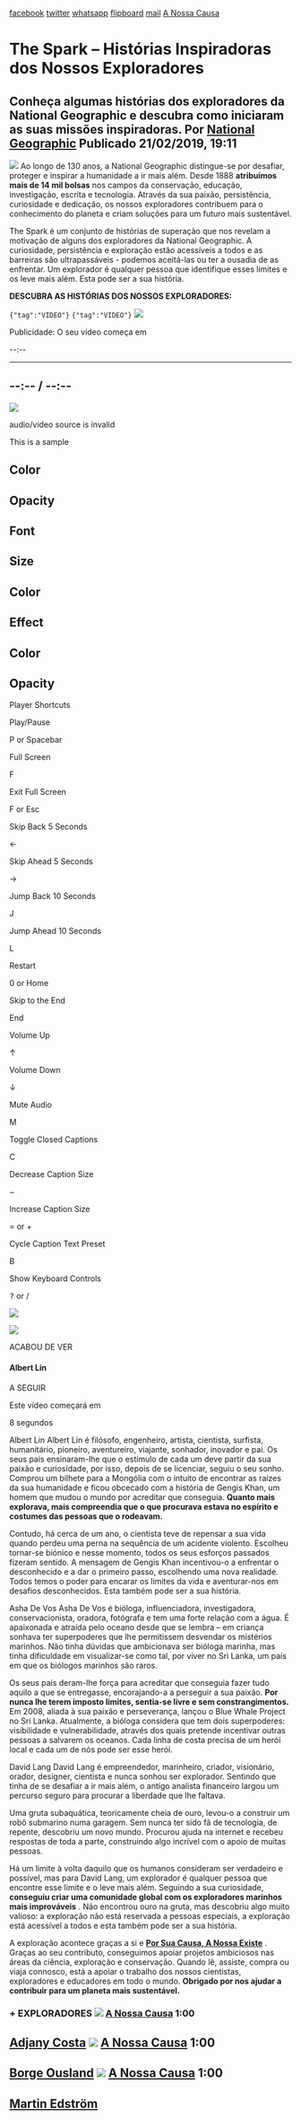 [facebook](https://www.facebook.com/sharer/sharer.php?u=https%3A%2F%2Fwww.natgeo.pt%2Fexploracao%2F2019%2F02%2Fspark-historias-inspiradoras-dos-nossos-exploradores) [twitter](https://twitter.com/share?url=https%3A%2F%2Fwww.natgeo.pt%2Fexploracao%2F2019%2F02%2Fspark-historias-inspiradoras-dos-nossos-exploradores&via=natgeo&text=The%20Spark%20%E2%80%93%20Hist%C3%B3rias%20Inspiradoras%20dos%20Nossos%20Exploradores) [whatsapp](https://web.whatsapp.com/send?text=https%3A%2F%2Fwww.natgeo.pt%2Fexploracao%2F2019%2F02%2Fspark-historias-inspiradoras-dos-nossos-exploradores) [flipboard](https://share.flipboard.com/bookmarklet/popout?v=2&title=The%20Spark%20%E2%80%93%20Hist%C3%B3rias%20Inspiradoras%20dos%20Nossos%20Exploradores&url=https%3A%2F%2Fwww.natgeo.pt%2Fexploracao%2F2019%2F02%2Fspark-historias-inspiradoras-dos-nossos-exploradores) [mail](mailto:?subject=NatGeo&body=https%3A%2F%2Fwww.natgeo.pt%2Fexploracao%2F2019%2F02%2Fspark-historias-inspiradoras-dos-nossos-exploradores%20-%20The%20Spark%20%E2%80%93%20Hist%C3%B3rias%20Inspiradoras%20dos%20Nossos%20Exploradores) [A Nossa Causa](https://www.natgeo.pt/a-nossa-causa) 
# The Spark – Histórias Inspiradoras dos Nossos Exploradores 
## Conheça algumas histórias dos exploradores da National Geographic e descubra como iniciaram as suas missões inspiradoras. Por [National Geographic](https://www.natgeo.pt/autor/national-geographic) Publicado 21/02/2019, 19:11 
![](img/files_styles_image_00_public_imagelink_0_0_0.png, "")
Ao longo de 130 anos, a National Geographic distingue-se por desafiar, proteger e inspirar a humanidade a ir mais além. Desde 1888 **atribuímos mais de 14 mil bolsas** nos campos da conservação, educação, investigação, escrita e tecnologia. Através da sua paixão, persistência, curiosidade e dedicação, os nossos exploradores contribuem para o conhecimento do planeta e criam soluções para um futuro mais sustentável. 

The Spark é um conjunto de histórias de superação que nos revelam a motivação de alguns dos exploradores da National Geographic. A curiosidade, persistência e exploração estão acessíveis a todos e as barreiras são ultrapassáveis - podemos aceitá-las ou ter a ousadia de as enfrentar. Um explorador é qualquer pessoa que identifique esses limites e os leve mais além. Esta pode ser a sua história. 

**DESCUBRA AS HISTÓRIAS DOS NOSSOS EXPLORADORES:** 

<code>{"tag":"VIDEO"}</code> <code>{"tag":"VIDEO"}</code> [](https://www.natgeo.pt/exploracao/2019/02/spark-historias-inspiradoras-dos-nossos-exploradores#) 
![](img/mage_svg_xml_charset_utf_csvg_xmlns_http_www_w_org_000_svg_e_c_svg.e, "")

Publicidade: O seu vídeo começa em 

--:-- 

-------- 
--:-- / --:-- 
-------- 

![](img/_plugins_v_1_mpx_unmute_common_assets_volume_off.png, "")

audio/video source is invalid 

This is a sample 

## Color 

## Opacity 

## Font 

## Size 

## Color 

## Effect 

## Color 

## Opacity 

Player Shortcuts 

Play/Pause 

P or Spacebar 

Full Screen 

F 

Exit Full Screen 

F or Esc 

Skip Back 5 Seconds 

← 

Skip Ahead 5 Seconds 

→ 

Jump Back 10 Seconds 

J 

Jump Ahead 10 Seconds 

L 

Restart 

0 or Home 

Skip to the End 

End 

Volume Up 

↑ 

Volume Down 

↓ 

Mute Audio 

M 

Toggle Closed Captions 

C 

Decrease Caption Size 

− 

Increase Caption Size 

= or + 

Cycle Caption Text Preset 

B 

Show Keyboard Controls 

<kbd>?</kbd> or / 

![](img/files_player.jpg, "")

![](img/_plugins_v_1_mpx_continue_watching_img_reload.svg, "")

ACABOU DE VER 

#### Albert Lin 

A SEGUIR 

Este vídeo começará em 

8 
segundos 

Albert Lin Albert Lin é filósofo, engenheiro, artista, cientista, surfista, humanitário, pioneiro, aventureiro, viajante, sonhador, inovador e pai. Os seus pais ensinaram-lhe que o estímulo de cada um deve partir da sua paixão e curiosidade, por isso, depois de se licenciar, seguiu o seu sonho. Comprou um bilhete para a Mongólia com o intuito de encontrar as raízes da sua humanidade e ficou obcecado com a história de Gengis Khan, um homem que mudou o mundo por acreditar que conseguia. **Quanto mais explorava, mais compreendia que o que procurava estava no espírito e costumes das pessoas que o rodeavam.** 

Contudo, há cerca de um ano, o cientista teve de repensar a sua vida quando perdeu uma perna na sequência de um acidente violento. Escolheu tornar-se biónico e nesse momento, todos os seus esforços passados fizeram sentido. A mensagem de Gengis Khan incentivou-o a enfrentar o desconhecido e a dar o primeiro passo, escolhendo uma nova realidade. Todos temos o poder para encarar os limites da vida e aventurar-nos em desafios desconhecidos. Esta também pode ser a sua história. 

Asha De Vos Asha De Vos é bióloga, influenciadora, investigadora, conservacionista, oradora, fotógrafa e tem uma forte relação com a água. É apaixonada e atraída pelo oceano desde que se lembra – em criança sonhava ter superpoderes que lhe permitissem desvendar os mistérios marinhos. Não tinha dúvidas que ambicionava ser bióloga marinha, mas tinha dificuldade em visualizar-se como tal, por viver no Sri Lanka, um país em que os biólogos marinhos são raros. 

Os seus pais deram-lhe força para acreditar que conseguia fazer tudo aquilo a que se entregasse, encorajando-a a perseguir a sua paixão. **Por nunca lhe terem imposto limites, sentia-se livre e sem constrangimentos.** Em 2008, aliada à sua paixão e perseverança, lançou o Blue Whale Project no Sri Lanka. Atualmente, a bióloga considera que tem dois superpoderes: visibilidade e vulnerabilidade, através dos quais pretende incentivar outras pessoas a salvarem os oceanos. Cada linha de costa precisa de um herói local e cada um de nós pode ser esse herói. 

David Lang David Lang é empreendedor, marinheiro, criador, visionário, orador, designer, cientista e nunca sonhou ser explorador. Sentindo que tinha de se desafiar a ir mais além, o antigo analista financeiro largou um percurso seguro para procurar a liberdade que lhe faltava. 

Uma gruta subaquática, teoricamente cheia de ouro, levou-o a construir um robô submarino numa garagem. Sem nunca ter sido fã de tecnologia, de repente, descobriu um novo mundo. Procurou ajuda na internet e recebeu respostas de toda a parte, construindo algo incrível com o apoio de muitas pessoas. 

Há um limite à volta daquilo que os humanos consideram ser verdadeiro e possível, mas para David Lang, um explorador é qualquer pessoa que encontre esse limite e o leve mais além. Seguindo a sua curiosidade, **conseguiu criar uma comunidade global com os exploradores marinhos mais improváveis** . Não encontrou ouro na gruta, mas descobriu algo muito valioso: a exploração não está reservada a pessoas especiais, a exploração está acessível a todos e esta também pode ser a sua história. 

A exploração acontece graças a si e **[Por Sua Causa, A Nossa Existe](https://www.natgeo.pt/national-geographic/2019/02/por-sua-causa-nossa-existe)** . Graças ao seu contributo, conseguimos apoiar projetos ambiciosos nas áreas da ciência, exploração e conservação. Quando lê, assiste, compra ou viaja connosco, está a apoiar o trabalho dos nossos cientistas, exploradores e educadores em todo o mundo. **Obrigado por nos ajudar a contribuir para um planeta mais sustentável.** 

### + EXPLORADORES [![](img/files_styles_image_00_public_thumb_1_0.jpg, "")](https://www.natgeo.pt/video/tv/adjany-costa-exploradora-national-geographic) [A Nossa Causa](https://www.natgeo.pt/a-nossa-causa) 1:00 
## [Adjany Costa](https://www.natgeo.pt/video/tv/adjany-costa-exploradora-national-geographic) [![](img/files_styles_image_00_public_thumb_1.jpg, "")](https://www.natgeo.pt/video/tv/borge-ousland-explorador-national-geographic) [A Nossa Causa](https://www.natgeo.pt/a-nossa-causa) 1:00 
## [Borge Ousland](https://www.natgeo.pt/video/tv/borge-ousland-explorador-national-geographic) [![](img/files_styles_image_00_public_thumb_1_0.jpg, "")](https://www.natgeo.pt/video/tv/martin-edstrom-explorador-national-geographic) [A Nossa Causa](https://www.natgeo.pt/a-nossa-causa) 1:00 
## [Martin Edström](https://www.natgeo.pt/video/tv/martin-edstrom-explorador-national-geographic) 